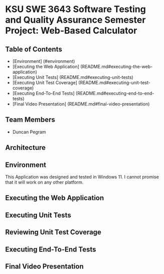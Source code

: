 # KSU SWE 3643 Software Testing and Quality Assurance Semester Project: Web-Based Calculator

## Table of Contents
+ [Environment] (#environment)
+ [Executing the Web Application] (README.md#executing-the-web-application)
+ [Executing Unit Tests] (README.md#executing-unit-tests)
+ [Executing Unit Test Coverage] (README.md#executing-unit-test-coverage)
+ [Executing End-To-End Tests] (README.md#executing-end-to-end-tests)
+ [Final Video Presentation] (README.md#final-video-presentation)

## Team Members
+ Duncan Pegram

## Architecture

## Environment
This Application was designed and tested in Windows 11. I cannot promise that it will work on any other platform.

## Executing the Web Application

## Executing Unit Tests

## Reviewing Unit Test Coverage

## Executing End-To-End Tests

## Final Video Presentation